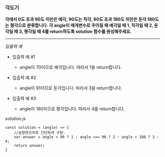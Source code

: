 ### 각도기

**각에서 0도 초과 90도 미만은 예각, 90도는 직각, 90도 초과 180도 미만은 둔각 180도는 평각으로 분류합니다. 각 angle이 매개변수로 주어질 때 예각일 때 1, 직각일 때 2, 둔각일 때 3, 평각일 때 4를 return하도록 solution 함수를 완성해주세요.**

---

_입출력 예_

- 입출력 예 #1

  - angle이 70이므로 예각입니다. 따라서 1을 return합니다.

- 입출력 예 #2

  - angle이 91이므로 둔각입니다. 따라서 3을 return합니다.

- 입출력 예 #3

  - angle이 180이므로 평각입니다. 따라서 4를 return합니다.

_solution.js_

```
const solution = (angle) => {
    //삼항연산자로 간단하게 구현.
    var answer = angle < 90 ? 1 : angle === 90 ? 2 : angle < 180 ? 3 : 4;
    return answer;
}
```
